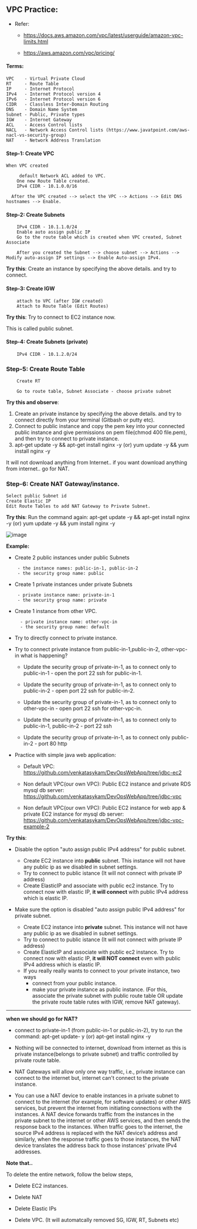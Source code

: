 ## VPC Practice:

* Refer:

	* https://docs.aws.amazon.com/vpc/latest/userguide/amazon-vpc-limits.html

	* https://aws.amazon.com/vpc/pricing/

#### Terms:

	VPC    - Virtual Private Cloud
	RT     - Route Table
	IP     - Internet Protocol 
	IPv4   - Internet Protocol version 4
	IPv6   - Internet Protocol version 6
	CIDR   - Classless Inter-Domain Routing
	DNS    - Domain Name System
	Subnet - Public, Private types
	IGW    - Internet Gateway
	ACL    - Access Control lists
	NACL   - Network Access Control lists (https://www.javatpoint.com/aws-nacl-vs-security-group)
	NAT    - Network Address Translation
	
	

#### Step-1: Create VPC

	When VPC created 

		 default Network ACL added to VPC.
		One new Route Table created.
		IPv4 CIDR - 10.1.0.0/16

	  After the VPC created --> select the VPC --> Actions --> Edit DNS hostnames --> Enable.

#### Step-2: Create Subnets

		IPv4 CIDR - 10.1.1.0/24
		Enable auto assign public IP
		Go to the route table which is created when VPC created, Subnet Associate

		After you created the Subnet --> choose subnet --> Actions --> Modify auto-assign IP settings --> Enable Auto-assign IPv4.

**Try this**: Create an instance by specifying the above details. and try to connect.

#### Step-3: Create IGW

		attach to VPC (after IGW created)
		Attach to Route Table (Edit Routes)

**Try this**: Try to connect to EC2 instance now.

This is called public subnet.

#### Step-4: Create Subnets (private)

		IPv4 CIDR - 10.1.2.0/24

### Step-5: Create Route Table

		Create RT
    
		Go to route table, Subnet Associate - choose private subnet
		
**Try this and observe**:

   1. Create an private instance by specifying the above details. and try to connect directly from your terminal (Gitbash or putty etc).
   2. Connect to public instance and copy the pem key into your connected public instance and give permissions on pem file(chmod 400 file.pem), and then try to connect to private instance.
   3. apt-get update -y && apt-get install nginx -y (or)  yum update -y && yum install nginx -y
   
   It will not download anything from Internet.. if you want download anything from internet.. go for NAT.

### Step-6: Create NAT Gateway/instance.

	Select public Subnet id
	Create Elastic IP
	Edit Route Tables to add NAT Gateway to Private Subnet.

**Try this**: Run the command again: apt-get update -y && apt-get install nginx -y (or)  yum update -y && yum install nginx -y

![image](https://user-images.githubusercontent.com/24622526/50402514-40ddc580-07bd-11e9-92c2-3583f3395798.png)

**Example:**

* Create 2 public instances under public Subnets 

       - the instance names: public-in-1, public-in-2
       - the security group name: public

* Create 1 private instances under private Subnets

       - private instance name: private-in-1
       - the security group name: private

* Create 1 instance from other VPC. 

        - private instance name: other-vpc-in
        - the security group name: default

* Try to directly connect to private instance.

* Try to connect private instance from public-in-1,public-in-2, other-vpc-in  what is happening?

    * Update the security group of private-in-1, as to connect only to public-in-1 - open the port 22 ssh for public-in-1.

    * Update the security group of private-in-1, as to connect only to public-in-2 - open port 22 ssh for public-in-2.

    * Update the security group of private-in-1, as to connect only to other-vpc-in - open port 22 ssh for other-vpc-in.

    * Update the security group of private-in-1, as to connect only to public-in-1, public-in-2 - port 22 ssh

    * Update the security group of private-in-1, as to connect only public-in-2 - port 80 http

* Practice with simple java web application:

	* Default VPC: https://github.com/venkatasykam/DevOpsWebApp/tree/jdbc-ec2
	
	* Non default VPC(our own VPC): Public EC2 instance and private RDS mysql db server: https://github.com/venkatasykam/DevOpsWebApp/tree/jdbc-vpc

	* Non default VPC(our own VPC): Public EC2 instance for web app & private EC2 instance for mysql db server: https://github.com/venkatasykam/DevOpsWebApp/tree/jdbc-vpc-example-2

**Try this**:

* Disable the option "auto assign public IPv4 address" for public subnet.

	* Create EC2 instance into **public** subnet. This instance will not have any public ip as we disabled in subnet settings.
	* Try to connect to public istance (It will not connect with private IP address)
	* Create ElasticIP and associate with public ec2 instance. Try to connect now with elastic IP, **it will connect** with public IPv4 address which is elastic IP.

* Make sure the option is disabled "auto assign public IPv4 address" for private subnet.

	* Create EC2 instance into **private** subnet. This instance will not have any public ip as we disabled in subnet settings.
	* Try to connect to public istance (It will not connect with private IP address)
	* Create ElasticIP and associate with public ec2 instance. Try to connect now with elastic IP, **it will NOT connect** even with public IPv4 address which is elastic IP.
	* If you really really wants to connect to your private instance, two ways
		* connect from your public instance.
		* make your private instance as public instance. (For this, associate the private subnet with public route table OR update the private route table rutes with IGW, remove NAT gateway).

---

**when we should go for NAT?**

  * connect to private-in-1 (from public-in-1 or public-in-2), try to run the command: apt-get update- y (or) apt-get install nginx -y
  
  * Nothing will be connected to internet, download from internet as this is private instance(belongs to private subnet) and traffic controlled by private route table.
  
  * NAT Gateways will allow only one way traffic, i.e., private instance can connect to the internet but, internet can't connect to the private instance.
  
  * You can use a NAT device to enable instances in a private subnet to connect to the internet (for example, for software updates) or other AWS services, but prevent the internet from initiating connections with the instances. A NAT device forwards traffic from the instances in the private subnet to the internet or other AWS services, and then sends the response back to the instances. When traffic goes to the internet, the source IPv4 address is replaced with the NAT device’s address and similarly, when the response traffic goes to those instances, the NAT device translates the address back to those instances’ private IPv4 addresses.
  
**Note that..**

To delete the entire network, follow the below steps,

* Delete EC2 instances.

* Delete NAT

* Delete Elastic IPs

* Delete VPC. (It will automatcally removed SG, IGW, RT, Subnets etc)

